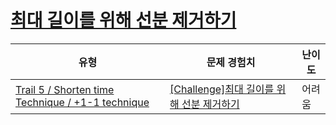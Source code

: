 # [최대 길이를 위해 선분 제거하기](https://www.codetree.ai/trails/complete/curated-cards/challenge-remove-the-line-segment-for-the-maximum-length)

|유형|문제 경험치|난이도|
|---|---|---|
|[Trail 5 / Shorten time Technique / +1-1 technique](https://www.codetree.ai/trail-info/intermediate-mid/)|[[Challenge]최대 길이를 위해 선분 제거하기](https://www.codetree.ai/trails/complete/curated-cards/challenge-remove-the-line-segment-for-the-maximum-length/)|어려움|

